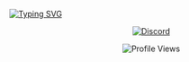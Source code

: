 <a href="https://git.io/typing-svg"><img src="https://readme-typing-svg.demolab.com?font=Lexend&weight=600&size=48&pause=1000&color=2C49F7&center=true&vCenter=true&width=1920&height=150&lines=Welcome+to+CryptoAirdropHindi+Github" alt="Typing SVG" /></a>
<p align="center">
  </a>
  <a href="https://t.me/CryptoAirdropHindi6">
    <img src="https://img.shields.io/static/v1?logo=telegram&label=&message=Join @CryptoAirdropHindi6&color=36393f&style=flat-square" alt="Discord">
  </a>
</p>

<p align="center">
  <img src="https://komarev.com/ghpvc/?username=CryptoAirdropHindi&color=brightgreen" alt="Profile Views">
</p>
